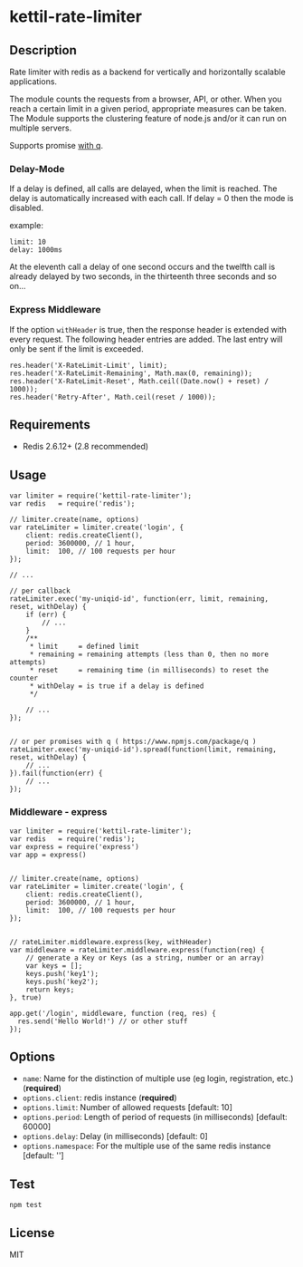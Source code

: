 # kettil-rate-limiter

## Description

Rate limiter with redis as a backend for vertically and horizontally scalable applications.

The module counts the requests from a browser, API, or other. 
When you reach a certain limit in a given period, appropriate measures can be taken.
The Module supports the clustering feature of node.js and/or it can run on multiple servers.

Supports promise [with q](https://www.npmjs.com/package/q).

### Delay-Mode

If a delay is defined, all calls are delayed, when the limit is reached.
The delay is automatically increased with each call.
If delay = 0 then the mode is disabled.

example:
```
limit: 10
delay: 1000ms
```

At the eleventh call a delay of one second occurs and the twelfth call is already delayed by two seconds,
in the thirteenth three seconds and so on...

### Express Middleware

If the option `withHeader` is true, then the response header is extended with every request.
The following header entries are added. The last entry will only be sent if the limit is exceeded.
```
res.header('X-RateLimit-Limit', limit);
res.header('X-RateLimit-Remaining', Math.max(0, remaining));
res.header('X-RateLimit-Reset', Math.ceil((Date.now() + reset) / 1000));
res.header('Retry-After', Math.ceil(reset / 1000));
```

## Requirements

- Redis 2.6.12+ (2.8 recommended)

## Usage

```
var limiter = require('kettil-rate-limiter');
var redis   = require('redis');

// limiter.create(name, options)
var rateLimiter = limiter.create('login', {
    client: redis.createClient(),
    period: 3600000, // 1 hour,
    limit:  100, // 100 requests per hour
});

// ...

// per callback
rateLimiter.exec('my-uniqid-id', function(err, limit, remaining, reset, withDelay) {
    if (err) {
        // ...
    }
    /** 
     * limit     = defined limit
     * remaining = remaining attempts (less than 0, then no more attempts)
     * reset     = remaining time (in milliseconds) to reset the counter
     * withDelay = is true if a delay is defined
     */
    
    // ...
});


// or per promises with q ( https://www.npmjs.com/package/q )
rateLimiter.exec('my-uniqid-id').spread(function(limit, remaining, reset, withDelay) {
    // ...
}).fail(function(err) {
    // ...
});
```

### Middleware - express
```
var limiter = require('kettil-rate-limiter');
var redis   = require('redis');
var express = require('express')
var app = express()


// limiter.create(name, options)
var rateLimiter = limiter.create('login', {
    client: redis.createClient(),
    period: 3600000, // 1 hour,
    limit:  100, // 100 requests per hour
});


// rateLimiter.middleware.express(key, withHeader)
var middleware = rateLimiter.middleware.express(function(req) {
    // generate a Key or Keys (as a string, number or an array)
    var keys = [];
    keys.push('key1');
    keys.push('key2');
    return keys;
}, true)

app.get('/login', middleware, function (req, res) {
  res.send('Hello World!') // or other stuff
});
```

## Options

- `name`: Name for the distinction of multiple use (eg login, registration, etc.) (**required**)
- `options.client`: redis instance (**required**)
- `options.limit`: Number of allowed requests [default: 10]
- `options.period`: Length of period of requests (in milliseconds) [default: 60000]
- `options.delay`: Delay (in milliseconds) [default: 0]
- `options.namespace`: For the multiple use of the same redis instance [default: '']

## Test

```
npm test
```
  
## License
MIT
